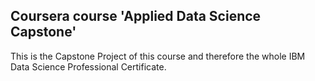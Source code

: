 ## Coursera course 'Applied Data Science Capstone'
This is the Capstone Project of this course and therefore the whole IBM Data Science Professional Certificate.
